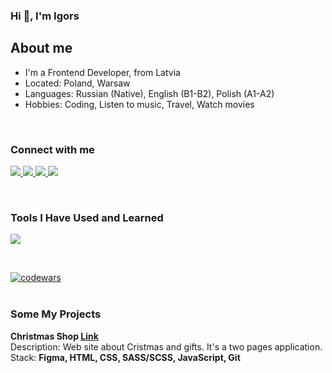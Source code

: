 ### Hi 👋, I'm Igors
## About me
* I'm a Frontend Developer, from Latvia
* Located: Poland, Warsaw
* Languages: Russian (Native), English (B1-B2), Polish (A1-A2)
* Hobbies: Coding, Listen to music, Travel, Watch movies
<br />

###  Connect with me

<p>
    <a href="igorssubocs@gmail.com">
        <img src="https://skillicons.dev/icons?i=gmail" />
    </a>
    <a href="https://discordapp.com/users/1321934033067970611/" >
        <img src="https://skillicons.dev/icons?i=discord" />
    </a>
    <a href="https://www.linkedin.com/in/igorssubocs/" >
        <img src="https://skillicons.dev/icons?i=linkedin" />
    </a>
    <a href="https://x.com/igorssubocs/" >
        <img src="https://skillicons.dev/icons?i=twitter" />
    </a>
</p>
<br />

### Tools I Have Used and Learned
<p>
    <img src="https://skillicons.dev/icons?i=vscode,vim,ps,figma,c,html,css,scss,tailwindcss,js,nodejs,react,git,github,npm,yarn,vite,webpack," />
</p>
<br />

[![codewars](https://www.codewars.com/users/igorssubocs/badges/large)](https://www.codewars.com/users/igorssubocs)   
<br />


### Some My Projects

**Christmas Shop [Link](https://igorssubocs.github.io/christmas-shop/)**  
Description: Web site about Cristmas and gifts. It's a two pages application.  
Stack: **Figma, HTML, CSS, SASS/SCSS, JavaScript, Git**
